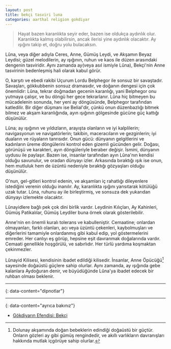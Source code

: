 ```yaml
---
layout: post
title: bekçi tasviri luna
categories: aarthal religion gokdiyar
---
```

>Hayat bazen karanlıkta seyir eder, bazen ise oldukça aydınlık olur. Karanlıkta kalmış olabilirsin, ancak ilerisi yine aydınlık olacaktır. Ay ışığını takip et, doğru yolu bulacaksın.

Lûna, veya diğer adıyla Ceres, Anne, Gümüş Leydi, ve Akşamın Beyaz Leydisi; güzel melodilerin, ay ışığının, ruhun ve kaos ile düzen arasındaki dengenin tasviridir. Aynı zamanda ay(veya asıl ismiyle Lûna), Bekçi'nin Anne tasvirinin bedenleşmiş hali olarak kabul görür.

O, karşıtı ve ebedi rakibi Uçurum Lordu Belphegor ile sonsuz bir savaştadır. Savaşları, gökkubbenin sonsuz dramasıdır, ve doğanın dengesi için çok önemlidir: Lûna, tekrar doğmadan gecenin karanlığı, yani Belphegor onu yutmaya çalışır, ve bu döngü her gece tekrarlanır. Lûna hiç bitmeyen bu mücadelenin sonunda, her yeni ay döngüsünde, Belphegor tarafından katledilir. Bir diğer düşmanı ise Belial'dir, çünkü onun düzenbazlığı bitmek bilmez ve akşam karanlığında, ayın ışığının gölgesinde gücüne güç kattığı düşünülür.

Lûna; ay ışığının ve yıldızların, arayışta olanların ve iyi kalplilerin; navigasyonun ve navigatörlerin; takibin, maceracıların ve gezginlerin; iyi duaların ve rüyaların tanrısıdır. Onun gücü: dünyanın gelgitlerini ve kadınların üreme döngülerini kontrol eden gizemli gücünden gelir. Doğası, görünüşü ve karakteri, ayın döngüleriyle beraber değişir. İsmini, dünyanın uydusu ile paylaşır. Bazen ise, insanlar tarafından ayın Lûna'nın kendisi olduğu savunulur, ve oradan dünyayı izler. Arkasında bıraktığı ışık ise onun, hem mutluluk hem de üzüntü nedeniyle bıraktığı gözyaşları olduğu düşünülür.

O'nun, gel-gitleri kontrol edenin, ve akşamları iç rahatlığı dileyenlere istediğini verenin olduğu inanılır. Ay, karanlıkta ışığını yansıtarak kötülüğü uzak tutar. Lûna, ruhunu ay ile birleştirmiş, ve sonsuza dek yukarıdan dünyayı izlemekte olacaktır.

Lûnayidlere bağlı pek çok dini birlik vardır. Leydinin Kılıçları, Ay Kahinleri, Gümüş Patikalılar, Gümüş Leydiler buna örnek olarak gösterilebilir.

Anne'nin en önemli kuralı tolerans ve kabulleniştir. Cemaatine; onlardan olmayanları, farklı olanları, acı veya üzüntü çekenleri, kaybolmuşları ve diğerlerini tamamiyle onlardanmış gibi kabul edip, yol göstermelerini emreder. Her canlıyı eş görüp, hepsine eşit davranmak doğalarında vardır. Cemaati genellikle hoşgörülü, ve sabırlıdır. Her türlü yardıma koşmaktan çekinmezler.

Lûnayid Kilisesi, kendisinin ibadet edildiği kilisedir. İnsanlar, Anne Öpücüğü[^1] sayesinde doğaüstü güçlere sahip olurlar. Aynı zamanda, ay ışığında gebe kalanlara Aydoğuran denir, ve büyüdüğünde Lûna'ya ibadet edecek bir ruhban olması beklenir.

---
{: data-content="dipnotlar"}

[^1]: Dolunay akşamında doğan bebeklerin edindiği doğaüstü bir güçtür. Onların gözleri ay gibi gümüş rengindedir, ve akıllı varlıkların davranışları hakkında mutlak içgörüye sahip olurlar.

---
{: data-content="ayrıca bakınız"}

- [Gökdiyarın Efendisi: Bekçi](gokdiyarin-efendisi-bekci)
